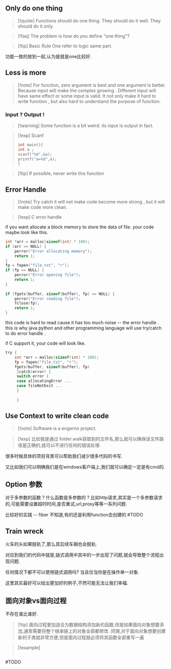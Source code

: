 
## Only do one thing 

>[!quote]  Functions should do one thing. They should do it well. They should do it only. 

>[!faq] The problem is how do *you* define "one thing"?

>[!tip] Basic Rule 
>One refer to logic same part. 
>


功能一致的放到一起,认为是就是one比较好. 

## Less is more 

>[!note] For function, zero argument is best and one argument is better. 
>Because input will make the complex growing . Different input will have same effect or some input is valid. It not only make it hard to write function , but also hard to understand the purpose of function. 



### Input ? Output ! 

>[!warning] Some function is a bit weird. its input is output in fact.  

>[!exp] Scanf
>```c
>int main(){
>int a ;
>scanf("%d",&a);
>printf("a=%d",a);
>}
>```

>[!tip] If possible, never write this function


## Error Handle 

>[!note] Try catch 
>it will not make code become more strong , but it will make code more clean. 


>[!exp] C error handle 

if you want allocate a block memory to store the data of file. your code maybe look like this. 
```c
int *arr = malloc(sizeof(int) * 100);  
if (arr == NULL) {  
    perror("Error allocating memory");  
    return 1;  
}
fp = fopen("file.txt", "r");  
if (fp == NULL) {  
    perror("Error opening file");  
    return 1;  
}  
  
if (fgets(buffer, sizeof(buffer), fp) == NULL) {  
    perror("Error reading file");  
    fclose(fp);  
    return 1;  
}
```


this code is hard to read cause it has too much noise -- the error handle . this is why java python and other programming language will use try/catch to do error handle .

if C support it, your code will look like. 
```c
try {
    int *arr = malloc(sizeof(int) * 100);  
    fp = fopen("file.txt", "r");  
    fgets(buffer, sizeof(buffer), fp) 
     }catch(error) {
     switch error {
     case allocatingError ...
     case fileNotExit ...
     }
     
     }
```


## Use Context to write clean code 

>[!note] Software is a engernn project. 

>[!exp] 比如我是通过 folder.walk获取到的文件名,那么就可以确保该文件路径是正确的,就可以不进行任何的错误处理. 

很多时候具体的项目背景可以帮助我们减少很多代码的书写. 

又比如我们可以明确我们是在windows客户端上,我们就可以确定一定是有cmd的. 

## Option 参数 

对于多参数的函数 ? 什么函数是多参数的 ? 比如http请求,其实是一个多参数请求的,可能需要设置超时时间,是否重试,url,proxy等等一系列问题. 


比较好的实践 -- fiber 不知道,有的还是利用function去创建的 
#TODO


## Train wreck

火车的头如果脱轨了,那么其后续车厢也会脱轨.

对应到我们的代码中就是,链式调用中其中的一步出现了问题,就会导致整个流程出现问题. 


任何情况下都不可以使用链式调用吗? 当且仅当你是在操作单一对象. 

这里其实最好可以给出更加好的例子,不然可能无法让我们幸福. 


## 面向对象vs面向过程 

不存在谁比谁好. 

>[!tip] 面向过程更加适合为数据结构添加新的函数,但是如果面向对象想要添加,通常需要将整个继承链上的对象全部都修改. 同理,对于面向对象想要创建新的子类就非常方便,但是面向过程就必须将其函数全部重写一遍 

>[!example] 
>```java
>
>```

#TODO 
